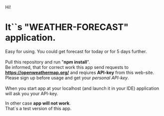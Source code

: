 Hi!

<h1> It``s "WEATHER-FORECAST" application.</h1>

Easy for using.
You could get forecast for today or for 5 days further.
<br><br>
Pull this repository and run "**npm install**".<br>
Be informed, that for correct work this app send requests to **https://openweathermap.org/** and reqiures **API-key** from this web-site.<br>
Please sign up before usage and get your *personal API-key*.
<br><br>
When you start app at your localhost (and launch it in your IDE) application will ask you your API-key.

In other case **app will not work**.
<br>
That`s a test version of this app.
